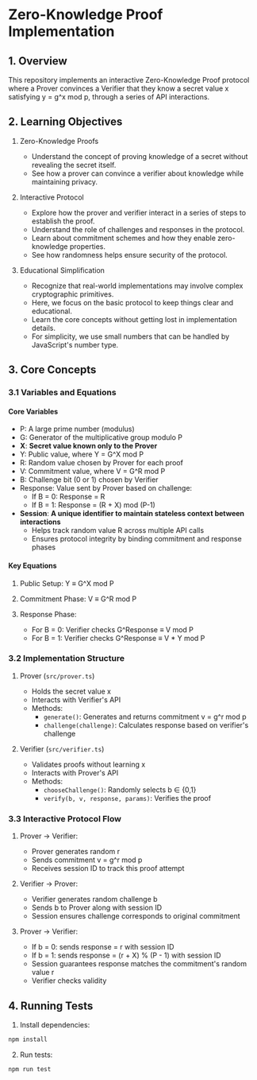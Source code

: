 # Zero-Knowledge Proof Implementation

## 1. Overview

This repository implements an interactive Zero-Knowledge Proof protocol where a Prover convinces a Verifier that they know a secret value x satisfying y = g^x mod p, through a series of API interactions.

## 2. Learning Objectives

1. Zero-Knowledge Proofs

   - Understand the concept of proving knowledge of a secret without revealing the secret itself.
   - See how a prover can convince a verifier about knowledge while maintaining privacy.

2. Interactive Protocol

   - Explore how the prover and verifier interact in a series of steps to establish the proof.
   - Understand the role of challenges and responses in the protocol.
   - Learn about commitment schemes and how they enable zero-knowledge properties.
   - See how randomness helps ensure security of the protocol.

3. Educational Simplification

   - Recognize that real-world implementations may involve complex cryptographic primitives.
   - Here, we focus on the basic protocol to keep things clear and educational.
   - Learn the core concepts without getting lost in implementation details.
   - For simplicity, we use small numbers that can be handled by JavaScript's number type.

## 3. Core Concepts

### 3.1 Variables and Equations

#### Core Variables

- P: A large prime number (modulus)
- G: Generator of the multiplicative group modulo P
- **X**: **Secret value known only to the Prover**
- Y: Public value, where Y = G^X mod P
- R: Random value chosen by Prover for each proof
- V: Commitment value, where V = G^R mod P
- B: Challenge bit (0 or 1) chosen by Verifier
- Response: Value sent by Prover based on challenge:
  - If B = 0: Response = R
  - If B = 1: Response = (R + X) mod (P-1)
- **Session**: **A unique identifier to maintain stateless context between interactions**
  - Helps track random value R across multiple API calls
  - Ensures protocol integrity by binding commitment and response phases

#### Key Equations

1. Public Setup:
   Y ≡ G^X mod P

2. Commitment Phase:
   V ≡ G^R mod P

3. Response Phase:
   - For B = 0: Verifier checks G^Response ≡ V mod P
   - For B = 1: Verifier checks G^Response ≡ V \* Y mod P

### 3.2 Implementation Structure

1. Prover (`src/prover.ts`)

   - Holds the secret value x
   - Interacts with Verifier's API
   - Methods:
     - `generate()`: Generates and returns commitment v = g^r mod p
     - `challenge(challenge)`: Calculates response based on verifier's challenge

2. Verifier (`src/verifier.ts`)
   - Validates proofs without learning x
   - Interacts with Prover's API
   - Methods:
     - `chooseChallenge()`: Randomly selects b ∈ {0,1}
     - `verify(b, v, response, params)`: Verifies the proof

### 3.3 Interactive Protocol Flow

1. Prover → Verifier:

   - Prover generates random r
   - Sends commitment v = g^r mod p
   - Receives session ID to track this proof attempt

2. Verifier → Prover:

   - Verifier generates random challenge b
   - Sends b to Prover along with session ID
   - Session ensures challenge corresponds to original commitment

3. Prover → Verifier:
   - If b = 0: sends response = r with session ID
   - If b = 1: sends response = (r + X) % (P - 1) with session ID
   - Session guarantees response matches the commitment's random value r
   - Verifier checks validity

## 4. Running Tests

1. Install dependencies:
```bash
npm install
```

2. Run tests:
```bash
npm run test
```
